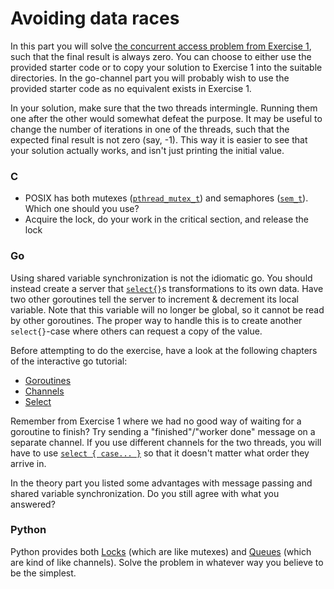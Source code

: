 # Avoiding data races

In this part you will solve [the concurrent access problem from Exercise 1](https://github.com/TTK4145/Exercise1/tree/master/Part4#part-4-finally-some-code), such that the final result is always zero. You can choose to either use the provided starter code or to copy your solution to Exercise 1 into the suitable directories. In the go-channel part you will probably wish to use the provided starter code as no equivalent exists in Exercise 1.

In your solution, make sure that the two threads intermingle. Running them one after the other would somewhat defeat the purpose. It may be useful to change the number of iterations in one of the threads, such that the expected final result is not zero (say, -1). This way it is easier to see that your solution actually works, and isn't just printing the initial value.


### C

 - POSIX has both mutexes ([`pthread_mutex_t`](http://pubs.opengroup.org/onlinepubs/7990989775/xsh/pthread.h.html)) and semaphores ([`sem_t`](http://pubs.opengroup.org/onlinepubs/7990989775/xsh/semaphore.h.html)). Which one should you use?
 - Acquire the lock, do your work in the critical section, and release the lock


### Go
Using shared variable synchronization is not the idiomatic go. You should instead create a server that [`select{}`](http://golang.org/ref/spec#Select_statements)s transformations to its own data. Have two other goroutines tell the server to increment & decrement its local variable. Note that this variable will no longer be global, so it cannot be read by other goroutines. The proper way to handle this is to create another `select{}`-case where others can request a copy of the value.

Before attempting to do the exercise, have a look at the following chapters of the interactive go tutorial:
- [Goroutines](https://tour.golang.org/concurrency/1)
- [Channels](https://tour.golang.org/concurrency/2)
- [Select](https://tour.golang.org/concurrency/5)


Remember from Exercise 1 where we had no good way of waiting for a goroutine to finish? Try sending a "finished"/"worker done" message on a separate channel. If you use different channels for the two threads, you will have to use [`select { case... }`](http://golang.org/ref/spec#Select_statements) so that it doesn't matter what order they arrive in.


In the theory part you listed some advantages with message passing and shared variable synchronization. Do you still agree with what you answered?

### Python

Python provides both [Locks](http://docs.python.org/2.7/library/threading.html#lock-objects) (which are like mutexes) and [Queues](http://docs.python.org/2/library/queue.html) (which are kind of like channels). Solve the problem in whatever way you believe to be the simplest.

